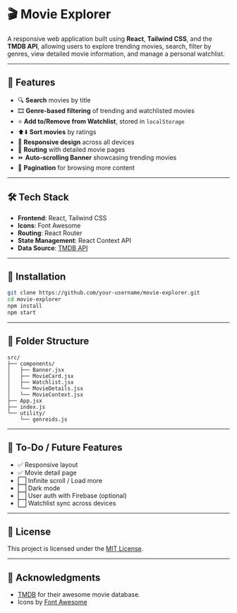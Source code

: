 # 🎬 Movie Explorer

A responsive web application built using **React**, **Tailwind CSS**, and the **TMDB API**, allowing users to explore trending movies, search, filter by genres, view detailed movie information, and manage a personal watchlist.

---

## 🚀 Features

- 🔍 **Search** movies by title  
- 🎞️ **Genre-based filtering** of trending and watchlisted movies  
- ⭐ **Add to/Remove from Watchlist**, stored in `localStorage`  
- ⬆️⬇️ **Sort movies** by ratings  
- 📱 **Responsive design** across all devices  
- 🧭 **Routing** with detailed movie pages  
- ⏩ **Auto-scrolling Banner** showcasing trending movies  
- 📄 **Pagination** for browsing more content

---

## 🛠️ Tech Stack

- **Frontend**: React, Tailwind CSS  
- **Icons**: Font Awesome  
- **Routing**: React Router  
- **State Management**: React Context API  
- **Data Source**: [TMDB API](https://www.themoviedb.org/documentation/api)

---

## 🧩 Installation

```bash
git clone https://github.com/your-username/movie-explorer.git
cd movie-explorer
npm install
npm start
```

---

## 🧭 Folder Structure

```
src/
├── components/
│   ├── Banner.jsx
│   ├── MovieCard.jsx
│   ├── Watchlist.jsx
│   └── MovieDetails.jsx
│   └── MovieContext.jsx
├── App.jsx
├── index.js
└── utility/
    └── genreids.js
```

---

## 📌 To-Do / Future Features

- ✅ Responsive layout
- ✅ Movie detail page
- ⬜ Infinite scroll / Load more
- ⬜ Dark mode
- ⬜ User auth with Firebase (optional)
- ⬜ Watchlist sync across devices

---

## 📄 License

This project is licensed under the [MIT License](LICENSE).

---

## 🙌 Acknowledgments

- [TMDB](https://www.themoviedb.org/) for their awesome movie database.
- Icons by [Font Awesome](https://fontawesome.com/)


